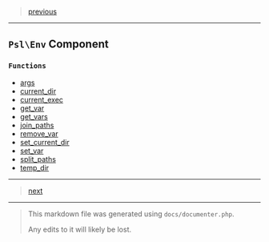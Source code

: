 > [previous](encoding-hex.md)

---

## `Psl\Env` Component

### `Functions`

- [args](./../../src/Psl/Env/args.php#L12)
- [current_dir](./../../src/Psl/Env/current_dir.php#L16)
- [current_exec](./../../src/Psl/Env/current_exec.php#L18)
- [get_var](./../../src/Psl/Env/get_var.php#L18)
- [get_vars](./../../src/Psl/Env/get_vars.php#L14)
- [join_paths](./../../src/Psl/Env/join_paths.php#L16)
- [remove_var](./../../src/Psl/Env/remove_var.php#L18)
- [set_current_dir](./../../src/Psl/Env/set_current_dir.php#L16)
- [set_var](./../../src/Psl/Env/set_var.php#L19)
- [split_paths](./../../src/Psl/Env/split_paths.php#L16)
- [temp_dir](./../../src/Psl/Env/temp_dir.php#L20)



---

> [next](filesystem.md)

---

> This markdown file was generated using `docs/documenter.php`.
>
> Any edits to it will likely be lost.
